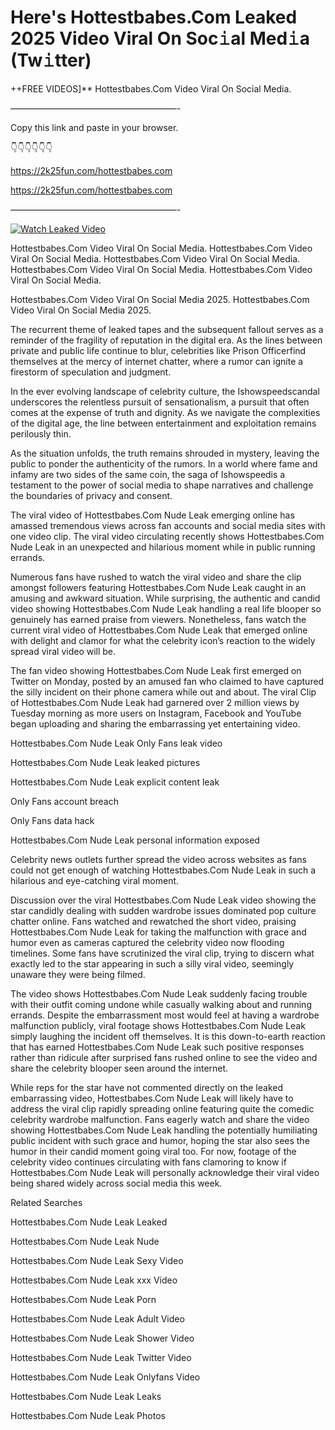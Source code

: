 # Here's Hottestbabes.Com Leaked 2025 Video Viral On Soc𝚒al Med𝚒a (Tw𝚒tter)

++FREE VIDEOS]** Hottestbabes.Com Video Viral On Social Media.

———————————————————-

Copy this link and paste in your browser.

👇👇👇👇👇👇

https://2k25fun.com/hottestbabes.com

https://2k25fun.com/hottestbabes.com

———————————————————-

[![Watch Leaked Video](https://miro.medium.com/v2/resize:fit:828/format:webp/1*cilzJN44JGOrTw9NJCrNHA.gif "Watch Leaked Video")](https://2k25fun.com/hottestbabes.com)

Hottestbabes.Com Video Viral On Social Media. Hottestbabes.Com Video Viral On Social Media. Hottestbabes.Com Video Viral On Social Media. Hottestbabes.Com Video Viral On Social Media. Hottestbabes.Com Video Viral On Social Media.

Hottestbabes.Com Video Viral On Social Media 2025. Hottestbabes.Com Video Viral On Social Media 2025.

The recurrent theme of leaked tapes and the subsequent fallout serves as a reminder of the fragility of reputation in the digital era. As the lines between private and public life continue to blur, celebrities like Prison Officerfind themselves at the mercy of internet chatter, where a rumor can ignite a firestorm of speculation and judgment.

In the ever evolving landscape of celebrity culture, the Ishowspeedscandal underscores the relentless pursuit of sensationalism, a pursuit that often comes at the expense of truth and dignity. As we navigate the complexities of the digital age, the line between entertainment and exploitation remains perilously thin.

As the situation unfolds, the truth remains shrouded in mystery, leaving the public to ponder the authenticity of the rumors. In a world where fame and infamy are two sides of the same coin, the saga of Ishowspeedis a testament to the power of social media to shape narratives and challenge the boundaries of privacy and consent.

The viral video of Hottestbabes.Com Nude Leak emerging online has amassed tremendous views across fan accounts and social media sites with one video clip. The viral video circulating recently shows Hottestbabes.Com Nude Leak in an unexpected and hilarious moment while in public running errands.

Numerous fans have rushed to watch the viral video and share the clip amongst followers featuring Hottestbabes.Com Nude Leak caught in an amusing and awkward situation. While surprising, the authentic and candid video showing Hottestbabes.Com Nude Leak handling a real life blooper so genuinely has earned praise from viewers. Nonetheless, fans watch the current viral video of Hottestbabes.Com Nude Leak that emerged online with delight and clamor for what the celebrity icon’s reaction to the widely spread viral video will be.

The fan video showing Hottestbabes.Com Nude Leak first emerged on Twitter on Monday, posted by an amused fan who claimed to have captured the silly incident on their phone camera while out and about. The viral Clip of Hottestbabes.Com Nude Leak had garnered over 2 million views by Tuesday morning as more users on Instagram, Facebook and YouTube began uploading and sharing the embarrassing yet entertaining video.

Hottestbabes.Com Nude Leak Only Fans leak video

Hottestbabes.Com Nude Leak leaked pictures

Hottestbabes.Com Nude Leak explicit content leak

Only Fans account breach

Only Fans data hack

Hottestbabes.Com Nude Leak personal information exposed

Celebrity news outlets further spread the video across websites as fans could not get enough of watching Hottestbabes.Com Nude Leak in such a hilarious and eye-catching viral moment.

Discussion over the viral Hottestbabes.Com Nude Leak video showing the star candidly dealing with sudden wardrobe issues dominated pop culture chatter online. Fans watched and rewatched the short video, praising Hottestbabes.Com Nude Leak for taking the malfunction with grace and humor even as cameras captured the celebrity video now flooding timelines. Some fans have scrutinized the viral clip, trying to discern what exactly led to the star appearing in such a silly viral video, seemingly unaware they were being filmed.

The video shows Hottestbabes.Com Nude Leak suddenly facing trouble with their outfit coming undone while casually walking about and running errands. Despite the embarrassment most would feel at having a wardrobe malfunction publicly, viral footage shows Hottestbabes.Com Nude Leak simply laughing the incident off themselves. It is this down-to-earth reaction that has earned Hottestbabes.Com Nude Leak such positive responses rather than ridicule after surprised fans rushed online to see the video and share the celebrity blooper seen around the internet.

While reps for the star have not commented directly on the leaked embarrassing video, Hottestbabes.Com Nude Leak will likely have to address the viral clip rapidly spreading online featuring quite the comedic celebrity wardrobe malfunction. Fans eagerly watch and share the video showing Hottestbabes.Com Nude Leak handling the potentially humiliating public incident with such grace and humor, hoping the star also sees the humor in their candid moment going viral too. For now, footage of the celebrity video continues circulating with fans clamoring to know if Hottestbabes.Com Nude Leak will personally acknowledge their viral video being shared widely across social media this week.

Related Searches

Hottestbabes.Com Nude Leak Leaked

Hottestbabes.Com Nude Leak Nude

Hottestbabes.Com Nude Leak Sexy Video

Hottestbabes.Com Nude Leak xxx Video

Hottestbabes.Com Nude Leak Porn

Hottestbabes.Com Nude Leak Adult Video

Hottestbabes.Com Nude Leak Shower Video

Hottestbabes.Com Nude Leak Twitter Video

Hottestbabes.Com Nude Leak Onlyfans Video

Hottestbabes.Com Nude Leak Leaks

Hottestbabes.Com Nude Leak Photos